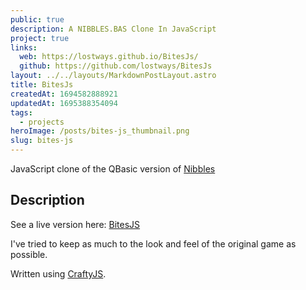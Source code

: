 ```yaml
---
public: true
description: A NIBBLES.BAS Clone In JavaScript
project: true
links:
  web: https://lostways.github.io/BitesJs/
  github: https://github.com/lostways/BitesJs
layout: ../../layouts/MarkdownPostLayout.astro
title: BitesJs
createdAt: 1694582888921
updatedAt: 1695388354094
tags:
  - projects
heroImage: /posts/bites-js_thumbnail.png
slug: bites-js
---
```


JavaScript clone of the QBasic version of [Nibbles](https://en.wikipedia.org/wiki/Nibbles_(video_game))

## Description
See a live version here: [BitesJS](https://lostways.com/bitesjs/)

I've tried to keep as much to the look and feel of the original game as possible.

Written using [CraftyJS](https://craftyjs.com/). 
